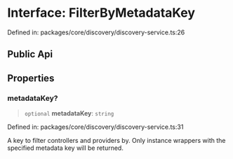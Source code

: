 # Interface: FilterByMetadataKey

Defined in: packages/core/discovery/discovery-service.ts:26

## Public Api

## Properties

### metadataKey?

> `optional` **metadataKey**: `string`

Defined in: packages/core/discovery/discovery-service.ts:31

A key to filter controllers and providers by.
Only instance wrappers with the specified metadata key will be returned.
